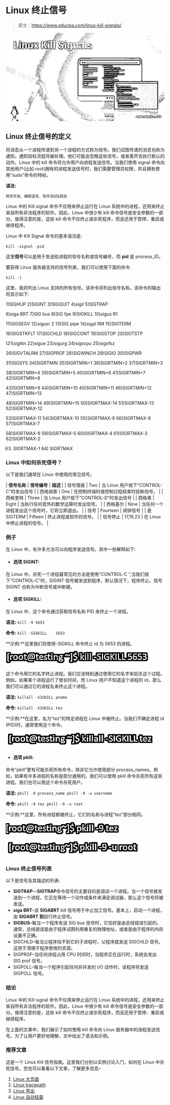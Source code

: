 # Linux 终止信号

> 原文：<https://www.educba.com/linux-kill-signals/>

![Linux Kill Signals](img/f5ff21e0f9205a9b7b7ee4c296ad2f14.png)



## Linux 终止信号的定义

将消息从一个进程传递到另一个进程的方式称为信号。我们试图传递的消息也称为通知，通知目标流程将被处理。他们可能会忽略这些信号，或者离开去执行默认的动作。Linux 中的 kill 命令将允许用户向进程发送信号。当我们使用 signal 命令向其他用户(比如 root)拥有的进程发送信号时，我们需要管理员权限，并且拥有使用“sudo”命令的特权。

**语法:**

<small>网页开发、编程语言、软件测试&其他</small>

Linux 中的 Kill signal 命令不仅用来停止运行在 Linux 系统中的进程，还用来终止来自所有非法程序的软件。因此，Linux 中很少有 kill 命令信号是安全参数的一部分。值得注意的是，这些 kill 命令不仅终止或杀死程序，而且还用于暂停、重启或继续程序。

Linux 中 Kill Signal 命令的基本语法是:

`kill -signal -pid`

这里**信号**可以是用于发送给进程的信号名称或信号编号，而 **pid** 是 process_ID。

要获得 Linux 服务器支持的信号列表，我们可以使用下面的命令:

`kill -l`

这里，我将列出 Linux 支持的所有信号。该命令将列出信号名称。该命令的输出将显示如下:

1)SIGHUP 2)SIGINT 3)SIGQUIT 4)sigil 5)SIGTRAP

6)siga BRT 7)SIG bus 8)SIG fpe 9)SIGKILL 10)sigus R1

11)SIGSEGV 12)sigusr 2 13)SIG pipe 14)sigal RM 15)SIGTERM

16)SIGSTKFLT 17)SIGCHLD 18)SIGCONT 19)SIGSTOP 20)SIGTSTP

(21)sigttin 22)sigue 23)sigurg 24)sigxcpu 25)sigxfsz

26)SIGVTALRM 27)SIGPROF 28)SIGWINCH 29)SIGIO 30)SIGPWR

31)SIGSYS 34)SIGRTMIN 35)SIGRTMIN+1 36)SIGRTMIN+2 37)SIGRTMIN+3

38)SIGRTMIN+4 39)SIGRTMIN+5 40)SIGRTMIN+6 41)SIGRTMIN+7 42)SIGRTMIN+8

43)SIGRTMIN+9 44)SIGRTMIN+10 45)SIGRTMIN+11 46)SIGRTMIN+12 47)SIGRTMIN+13

48)SIGRTMIN+14 49)SIGRTMIN+15 50)SIGRTMAX-14 51)SIGRTMAX-13 52)SIGRTMAX-12

53)SIGRTMAX-11 54)SIGRTMAX-10 55)SIGRTMAX-9 56)SIGRTMAX-8 57)SIGRTMAX-7

58)SIGRTMAX-6 59)SIGRTMAX-5 60)SIGRTMAX-4 61)SIGRTMAX-3 62)SIGRTMAX-2

63) SIGRTMAX-1 64) SIGRTMAX

### Linux 中如何杀死信号？

以下是我们通常在 Linux 中使用的常见信号。

| **信号名称** | **信号编号** | **描述** |
| 信号情报 | Two | 当 Linux 用户按下“CONTROL-C”时发出信号 |
| 西格胡普 | One | 在控制终端时或控制过程结束时挂断信号。 |
| 西格奎特 | Three | 当 Linux 用户按下“CONTROL-D”时发出信号 |
| 西格弗 | Eight | 当执行任何意外的数学运算时发出信号。 |
| 西格基尔 | Nine | 当任何一个进程发出这个信号时，它将立即退出。 |
| 信号 | Fourteen | 闹钟信号 |
| 是 SIGTERM | Fifteen | 终止进程或软件的信号。 |
| 信号停止 | 17,19,23 | 在 Linux 中停止进程的信号。 |

### 例子

在 Linux 中，有许多方法可以向程序发送信号。其中一些解释如下:

*   #### 选项 SIGINT:

在 Linux 中，杀死一个进程最常见的方法是使用“CONTROL-C ”,当我们按下“CONTROL-C”时，SIGINT 信号被发送到程序，默认情况下，程序终止。信号 SIGINT 也称为中断信号或中断键。

*   #### 选项 SIGKILL:

在 Linux 中，这个命令通过获取信号名和 PID 来终止一个进程。

**语法:** `kill -9 5653`

**命令:** `kill -SIGKILL    5653`

**示例:**这里我们将使用-SIGKILL 命令终止 id 为 5653 的进程。

![root testing](img/3e6944fe570516eb41a81886af13ce9a.png)



这个命令用它的名字终止进程。我们应该特别通过使用它的名字来扼杀这个过程。例如，如果某个进程运行了很长时间，而 Linux 用户不知道这个进程的 id，那么我们可以通过它的进程名来终止这个进程。

**语法:** `killall -SIGKILL pname`

**命令:** `killall -SIGKILL tez`

**示例:**在这里，名为“tez”的特定进程在 Linux 中被终止。当我们不确定进程 id (PID)时，通常使用这个命令。

![Option killall](img/8c6dedb0616512c9e4dd32d943e683eb.png)



*   #### 选项 pkill:

命令“pkill”更有可能杀死所有命令，除非它允许使用部分 process_names。例如，如果有许多进程的名称是部分通用的，我们可以使用 pkill 命令杀死所有这些进程。我们也可以用这个命令杀死用户。

**语法:** `pkill -9 process_name
pkill -9 -u username`

**命令:** `pkill -9 tez
pkill -9 -u root`

**示例:**这里，所有进程都被终止，它们的名称与进程“tez”部分相同。

![Linux Kill Signals](img/da494a5322f324251680e977e8c87cda.png)



![Linux Kill Signals 1](img/a02dd450bbf4d00e15e25d8e9cd1efd7.png)



### Linux 终止信号列表

以下是信号及其描述的列表:

*   **SIGTRAP**—**SIGTRAP**命令信号的主要目的是调试一个进程。当一个信号被发送到一个进程，它正在等待一个动作或条件来满足调试器，那么这个信号将被发送。
*   **siga BRT**–该 **SIGABRT** kill 信号用于中止加工信号。基本上，启动一个进程，由 **SIGABRT 到**自行终止信号。
*   **SIGBUS**–每当一个程序发送 SIG bus 信号时，它恰好是由总线错误引起的。通常，总线错误是由于程序试图利用重复的物理地址，或者是由于程序的内存设置不正确。
*   SIGCHLD–每当父程序找不到它的子进程时，父程序就发送 SIGCHLD 信号。这用于清理子程序使用的资源。
*   SIGPROF–当任何进程占用 CPU 时间时，当程序正在运行时，系统会发出 SIG prof 信号。
*   SIGPOLL–每当一个程序引起任何非并发的 I/O 动作时，该程序将发送 SIGPOLL 信号。

### 结论

Linux 中的 Kill signal 命令不仅用来停止运行在 Linux 系统中的进程，还用来终止来自所有非法程序的软件。因此，Linux 中很少有 kill 命令信号是安全参数的一部分。值得注意的是，这些 kill 命令不仅终止或杀死程序，而且还用于暂停、重启或继续程序。

在上面的文章中，我们展示了如何使用 kill 命令向 Linux 服务器中的进程发送信号。为了让用户更好地理解，文中给出了语法和示例。

### 推荐文章

这是一个 Linux Kill 信号指南。这里我们分别以实例讨论入门，如何在 Linux 中杀死信号。您也可以看看以下文章，了解更多信息–

1.  [Linux 大页面](https://www.educba.com/linux-hugepages/)
2.  [Linux tracepath](https://www.educba.com/linux-tracepath/)
3.  [Linux 导出](https://www.educba.com/linux-export/)
4.  [Linux 自动挂载](https://www.educba.com/linux-automount/)





